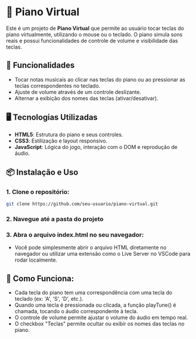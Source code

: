 # 🎹 Piano Virtual

Este é um projeto de **Piano Virtual** que permite ao usuário tocar teclas do piano virtualmente, utilizando o mouse ou o teclado. O piano simula sons reais e possui funcionalidades de controle de volume e visibilidade das teclas.

## 🚀 Funcionalidades

- Tocar notas musicais ao clicar nas teclas do piano ou ao pressionar as teclas correspondentes no teclado.
- Ajuste de volume através de um controle deslizante.
- Alternar a exibição dos nomes das teclas (ativar/desativar).

## 🖥️ Tecnologias Utilizadas

- **HTML5**: Estrutura do piano e seus controles.
- **CSS3**: Estilização e layout responsivo.
- **JavaScript**: Lógica do jogo, interação com o DOM e reprodução de áudio.

## 📦 Instalação e Uso

### 1. Clone o repositório:

```bash
git clone https://github.com/seu-usuario/piano-virtual.git
```

### 2. Navegue até a pasta do projeto

### 3. Abra o arquivo index.html no seu navegador:
- Você pode simplesmente abrir o arquivo HTML diretamente no navegador ou utilizar uma extensão como o Live Server no VSCode para rodar localmente.

## 🔧 Como Funciona: 
- Cada tecla do piano tem uma correspondência com uma tecla do teclado (ex: 'A', 'S', 'D', etc.).
- Quando uma tecla é pressionada ou clicada, a função playTune() é chamada, tocando o áudio correspondente à tecla.
- O controle de volume permite ajustar o volume do áudio em tempo real.
- O checkbox "Teclas" permite ocultar ou exibir os nomes das teclas no piano.
